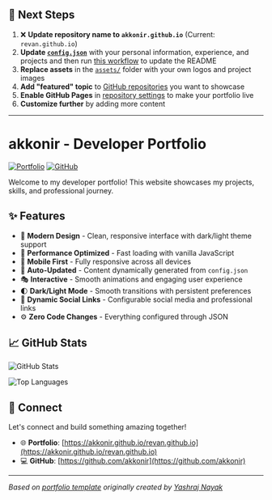 ## 🚀 Next Steps

1. ❌ **Update repository name to `akkonir.github.io`** (Current: `revan.github.io`)
2. **Update [`config.json`](https://github.com/akkonir/revan.github.io/blob/main/config.json)** with your personal information, experience, and projects and then run [this workflow](https://github.com/akkonir/revan.github.io/actions/workflows/update-readme.yml) to update the README
3. **Replace assets** in the [`assets/`](https://github.com/akkonir/revan.github.io/tree/main/assets/) folder with your own logos and project images
4. **Add "featured" topic** to [GitHub repositories](https://github.com/akkonir?tab=repositories) you want to showcase
5. **Enable GitHub Pages** in [repository settings](https://github.com/akkonir/revan.github.io/settings/pages) to make your portfolio live
6. **Customize further** by adding more content

---

# akkonir - Developer Portfolio

<div align="left">
  
[![Portfolio](https://img.shields.io/badge/🌐_Visit_Portfolio-Live-brightgreen?style=for-the-badge)](https://akkonir.github.io/revan.github.io)
[![GitHub](https://img.shields.io/badge/GitHub-Profile-181717?style=for-the-badge&logo=github)](https://github.com/akkonir)

</div>

Welcome to my developer portfolio! This website showcases my projects, skills, and professional journey.

## ✨ Features

- 🎨 **Modern Design** - Clean, responsive interface with dark/light theme support
- 🚀 **Performance Optimized** - Fast loading with vanilla JavaScript
- 📱 **Mobile First** - Fully responsive across all devices
- 🔄 **Auto-Updated** - Content dynamically generated from `config.json`
- 🎭 **Interactive** - Smooth animations and engaging user experience
- 🌓 **Dark/Light Mode** - Smooth transitions with persistent preferences
- 🔗 **Dynamic Social Links** - Configurable social media and professional links
- ⚙️ **Zero Code Changes** - Everything configured through JSON

## 📈 GitHub Stats

<div align="left">

![GitHub Stats](https://github-readme-stats.vercel.app/api?username=akkonir&theme=dark&hide_border=true&include_all_commits=true&count_private=true)

![Top Languages](https://github-readme-stats.vercel.app/api/top-langs/?username=akkonir&theme=dark&hide_border=true&include_all_commits=true&count_private=true&layout=compact)

</div>

## 🤝 Connect

Let's connect and build something amazing together!

- 🌐 **Portfolio**: [https://akkonir.github.io/revan.github.io](https://akkonir.github.io/revan.github.io)
- 💻 **GitHub**: [https://github.com/akkonir](https://github.com/akkonir)

---

*Based on [portfolio template](https://github.com/yashrajnayak/developer-portfolio) originally created by [Yashraj Nayak](https://github.com/yashrajnayak)*